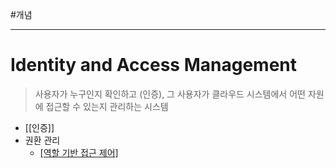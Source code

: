 #개념

---
# Identity and Access Management

> 사용자가 누구인지 확인하고 (인증), 그 사용자가 클라우드 시스템에서 어떤 자원에 접근할 수 있는지 관리하는 시스템

- [[인증]]
- 권환 관리
	- [[역할 기반 접근 제어]](RBAC)